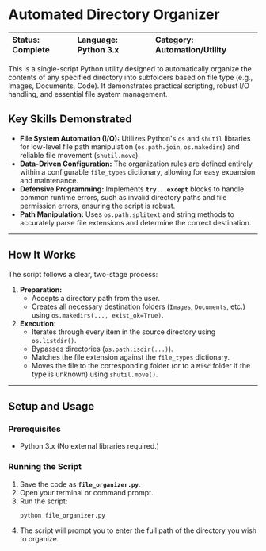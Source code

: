 #  Automated Directory Organizer

| Status: Complete | Language: Python 3.x | Category: Automation/Utility |
| :--- | :--- | :--- |

This is a single-script Python utility designed to automatically organize the contents of any specified directory into subfolders based on file type (e.g., Images, Documents, Code). It demonstrates practical scripting, robust I/O handling, and essential file system management.

##  Key Skills Demonstrated

* **File System Automation (I/O):** Utilizes Python's `os` and `shutil` libraries for low-level file path manipulation (`os.path.join`, `os.makedirs`) and reliable file movement (`shutil.move`).
* **Data-Driven Configuration:** The organization rules are defined entirely within a configurable `file_types` dictionary, allowing for easy expansion and maintenance.
* **Defensive Programming:** Implements **`try...except`** blocks to handle common runtime errors, such as invalid directory paths and file permission errors, ensuring the script is robust.
* **Path Manipulation:** Uses `os.path.splitext` and string methods to accurately parse file extensions and determine the correct destination.

---

## How It Works

The script follows a clear, two-stage process:

1.  **Preparation:**
    * Accepts a directory path from the user.
    * Creates all necessary destination folders (`Images`, `Documents`, etc.) using `os.makedirs(..., exist_ok=True)`.
2.  **Execution:**
    * Iterates through every item in the source directory using `os.listdir()`.
    * Bypasses directories (`os.path.isdir(...)`).
    * Matches the file extension against the `file_types` dictionary.
    * Moves the file to the corresponding folder (or to a `Misc` folder if the type is unknown) using `shutil.move()`.

---

## Setup and Usage

### Prerequisites
* Python 3.x (No external libraries required.)

### Running the Script
1.  Save the code as **`file_organizer.py`**.
2.  Open your terminal or command prompt.
3.  Run the script:
    ```bash
    python file_organizer.py
    ```
4.  The script will prompt you to enter the full path of the directory you wish to organize.